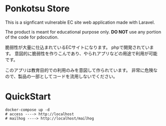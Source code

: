 # Ponkotsu Store

This is a signficant vulnerable EC site web application made with Laravel.

The product is meant for educational purpose only.
**DO NOT** use any portion of the code for pdocution.

脆弱性が大量に仕込まれているECサイトになります。
phpで開発されています。
意図的に脆弱性を作りこんであり、やられアプリなどの用途で利用が可能です。

このアプリは教育目的での利用のみを意図して作られています。
非常に危険なので、製品の一部としてコードを流用しないでください。

# QuickStart

```
docker-compose up -d
# access ----> http://localhost
# mailhog ----> http://localhost/mailhog
```
